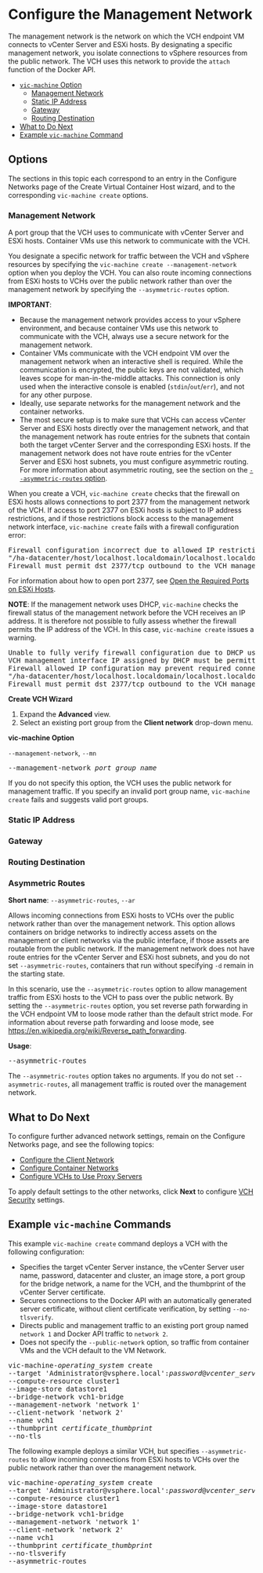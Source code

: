 # Configure the Management Network #

The management network is the network on which the VCH endpoint VM connects to vCenter Server and ESXi hosts. By designating a specific management network, you isolate connections to vSphere resources from the public network. The VCH uses this network to provide the `attach` function of the Docker API. 

- [`vic-machine` Option](#options)
  - [Management Network](#management-network) 
  - [Static IP Address](#static-ip)
  - [Gateway](#gateway)
  - [Routing Destination](#routing)
- [What to Do Next](#whatnext)
- [Example `vic-machine` Command](#example)

## Options <a id="options"></a>

The sections in this topic each correspond to an entry in the Configure Networks page of the Create Virtual Container Host wizard, and to the  corresponding `vic-machine create` options.

###  Management Network <a id="management-network"></a>

A port group that the VCH uses to communicate with vCenter Server and ESXi hosts. Container VMs use this network to communicate with the VCH.

You designate a specific network for traffic between the VCH and vSphere resources by specifying the `vic-machine create --management-network` option when you deploy the VCH. You can also route incoming connections from ESXi hosts to VCHs over the public network rather than over the management network by specifying the `--asymmetric-routes` option. 

**IMPORTANT**: 

- Because the management network provides access to your vSphere environment, and because container VMs use this network to communicate with the VCH, always use a secure network for the management network.
- Container VMs communicate with the VCH endpoint VM over the management network when an interactive shell is required. While the communication is encrypted, the public keys are not validated, which leaves scope for man-in-the-middle attacks. This connection is only used when the interactive console is enabled (`stdin`/`out`/`err`), and not for any other purpose. 
- Ideally, use separate networks for the management network and the container networks. 
- The most secure setup is to make sure that VCHs can access vCenter Server and ESXi hosts directly over the management network, and that the management network has route entries for the subnets that contain both the target vCenter Server and the corresponding ESXi hosts. If the management network does not have route entries for the vCenter Server and ESXi host subnets, you must configure asymmetric routing. For more information about asymmetric routing, see the section on the [`--asymmetric-routes` option](#asymmetric-routes). 

When you create a VCH, `vic-machine create` checks that the firewall on ESXi hosts allows connections to port 2377 from the management network of the VCH. If access to port 2377 on ESXi hosts is subject to IP address restrictions, and if those restrictions block access to the management network interface, `vic-machine create` fails with a firewall configuration error:
<pre>Firewall configuration incorrect due to allowed IP restrictions on hosts: 
"/ha-datacenter/host/localhost.localdomain/localhost.localdomain" 
Firewall must permit dst 2377/tcp outbound to the VCH management interface
</pre>

For information about how to open port 2377, see [Open the Required Ports on ESXi Hosts](open_ports_on_hosts.md).

**NOTE**: If the management network uses DHCP, `vic-machine` checks the firewall status of the management network before the VCH receives an IP address. It is therefore not possible to fully assess whether the firewall permits the IP address of the VCH. In this case, `vic-machine create` issues a warning. 

<pre>Unable to fully verify firewall configuration due to DHCP use on management network 
VCH management interface IP assigned by DHCP must be permitted by allowed IP settings 
Firewall allowed IP configuration may prevent required connection on hosts: 
"/ha-datacenter/host/localhost.localdomain/localhost.localdomain" 
Firewall must permit dst 2377/tcp outbound to the VCH management interface
</pre>

**Create VCH Wizard**

1. Expand the **Advanced** view.
2. Select an existing port group from the **Client network** drop-down menu.

**vic-machine Option** 

`--management-network`, `--mn`

<pre>--management-network <i>port_group_name</i></pre>

If you do not specify this option, the VCH uses the public network for management traffic. If you specify an invalid port group name, `vic-machine create` fails and suggests valid port groups.

### Static IP Address <a id="static-ip"></a>

### Gateway <a id="gateway"></a>

### Routing Destination <a id="routing"></a>

### Asymmetric Routes <a id="asymmetric-routes"></a>

**Short name**: `--asymmetric-routes`, `--ar`

Allows incoming connections from ESXi hosts to VCHs over the public network rather than over the management network. This option allows containers on bridge networks to indirectly access assets on the management or client networks via the public interface, if those assets are routable from the public network. If the management network does not have route entries for the vCenter Server and ESXi host subnets,  and you do not set `--asymmetric-routes`, containers that run without specifying `-d` remain in the starting state.

In this scenario, use the `--asymmetric-routes` option to allow management traffic from ESXi hosts to the VCH to pass over the public network. By setting the `--asymmetric-routes` option, you set reverse path forwarding in the VCH endpoint VM to loose mode rather than the default strict mode. For information about reverse path forwarding and loose mode, see https://en.wikipedia.org/wiki/Reverse_path_forwarding.

**Usage**: 
<pre>--asymmetric-routes</pre>

The `--asymmetric-routes` option takes no arguments. If you do not set `--asymmetric-routes`, all management traffic is routed over the management network.

## What to Do Next <a id="whatnext"></a>

To configure further advanced network settings, remain on the Configure Networks page, and see the following topics:

- [Configure the Client Network](client_network.md)
- [Configure Container Networks](container_networks.md)
- [Configure VCHs to Use Proxy Servers](vch_proxy.md)

To apply default settings to the other networks, click **Next** to configure [VCH Security](vch_security.md) settings.

## Example `vic-machine` Commands <a id="example"></a>

This example `vic-machine create` command deploys a VCH with the following configuration:

- Specifies the target vCenter Server instance, the vCenter Server user name, password, datacenter and cluster, an image store, a port group for the bridge network, a name for the VCH, and the thumbprint of the vCenter Server certificate.
- Secures connections to the Docker API with an automatically generated server certificate, without client certificate verification, by setting `--no-tlsverify`.
- Directs public and management traffic to an existing port group named `network 1` and Docker API traffic to `network 2`.
- Does not specify the `--public-network` option, so traffic from container VMs and the VCH default to the VM Network. 

<pre>vic-machine-<i>operating_system</i> create
--target 'Administrator@vsphere.local':<i>password</i>@<i>vcenter_server_address</i>/dc1
--compute-resource cluster1
--image-store datastore1
--bridge-network vch1-bridge
--management-network 'network 1'
--client-network 'network 2'
--name vch1
--thumbprint <i>certificate_thumbprint</i>
--no-tls
</pre>

The following example deploys a similar VCH, but specifies `--asymmetric-routes` to allow incoming connections from ESXi hosts to VCHs over the public network rather than over the management network.

<pre>vic-machine-<i>operating_system</i> create
--target 'Administrator@vsphere.local':<i>password</i>@<i>vcenter_server_address</i>/dc1
--compute-resource cluster1
--image-store datastore1
--bridge-network vch1-bridge
--management-network 'network 1'
--client-network 'network 2'
--name vch1
--thumbprint <i>certificate_thumbprint</i>
--no-tlsverify
--asymmetric-routes
</pre>